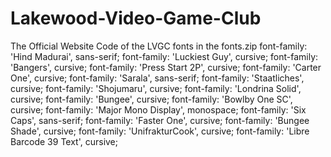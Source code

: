 # Lakewood-Video-Game-Club
The Official Website Code of the LVGC
fonts in the fonts.zip
font-family: 'Hind Madurai', sans-serif;
font-family: 'Luckiest Guy', cursive;
font-family: 'Bangers', cursive;
font-family: 'Press Start 2P', cursive;
font-family: 'Carter One', cursive;
font-family: 'Sarala', sans-serif;
font-family: 'Staatliches', cursive;
font-family: 'Shojumaru', cursive;
font-family: 'Londrina Solid', cursive;
font-family: 'Bungee', cursive;
font-family: 'Bowlby One SC', cursive;
font-family: 'Major Mono Display', monospace;
font-family: 'Six Caps', sans-serif;
font-family: 'Faster One', cursive;
font-family: 'Bungee Shade', cursive;
font-family: 'UnifrakturCook', cursive;
font-family: 'Libre Barcode 39 Text', cursive;
<link href="https://fonts.googleapis.com/css?family=Bangers|Bowlby+One+SC|Bungee|Bungee+Shade|Carter+One|Faster+One|Hind+Madurai|Libre+Barcode+39+Text|Londrina+Solid|Luckiest+Guy|Major+Mono+Display|Press+Start+2P|Sarala|Shojumaru|Six+Caps|Staatliches|UnifrakturCook:700" rel="stylesheet">
